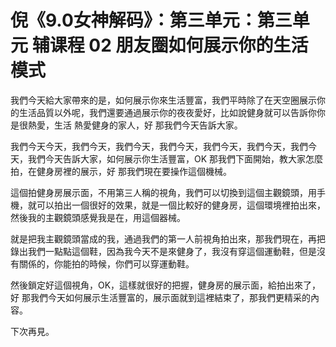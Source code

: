# 倪《9.0女神解码》：第三单元：第三单元 辅课程 02 朋友圈如何展示你的生活模式

我們今天給大家帶來的是，如何展示你來生活豐富，我們平時除了在天空圈展示你的生活品質以外呢，我們還要通過展示你的夜夜愛好，比如說健身就可以告訴你你是很熱愛，生活 熱愛健身的家人，好 那我們今天告訴大家。

我們今天今天，我們今天，我們今天，我們今天，我們今天，我們今天，我們今天，我們今天告訴大家，如何展示你生活豐富，OK 那我們下面開始，教大家怎麼拍，在健身房裡的展示，好 那我們現在要操作這個機械。

這個拍健身房展示面，不用第三人稱的視角，我們可以切換到這個主觀鏡頭，用手機，就可以拍出一個很好的效果，就是一個比較好的健身房，這個環境裡拍出來，然後我的主觀鏡頭感覺我是在，用這個器械。

就是把我主觀鏡頭當成的我，通過我們的第一人前視角拍出來，那我們現在，再把錄出我們一點點這個鞋，因為我今天不是來健身了，我沒有穿這個運動鞋，但是沒有關係的，你能拍的時候，你們可以穿運動鞋。

然後鎖定好這個視角，OK，這樣就很好的把握，健身房的展示面，給拍出來了，好 那我們今天如何展示生活豐富的，展示面就到這裡結束了，那我們更精采的內容。

下次再見。